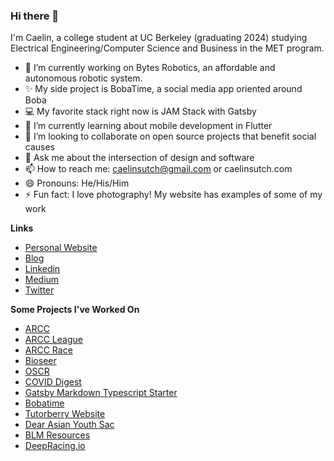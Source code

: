 ### Hi there 👋

I'm Caelin, a college student at UC Berkeley (graduating 2024) studying Electrical Engineering/Computer Science and Business in the MET program.

- 🔭 I’m currently working on Bytes Robotics, an affordable and autonomous robotic system.
- ✨ My side project is BobaTime, a social media app oriented around Boba
- 💻 My favorite stack right now is JAM Stack with Gatsby
- 🌱 I’m currently learning about mobile development in Flutter
- 👯 I’m looking to collaborate on open source projects that benefit social causes
- 💬 Ask me about the intersection of design and software
- 📫 How to reach me: caelinsutch@gmail.com or caelinsutch.com
- 😄 Pronouns: He/His/Him
- ⚡ Fun fact: I love photography! My website has examples of some of my work

**Links**
- [Personal Website](caelinsutch.com)
- [Blog](cometcode.io)
- [Linkedin](linkedin.com/in/caelinsutch/)
- [Medium](medium.com/@caelinsutch)
- [Twitter](twitter.com/caelin_sutch)

**Some Projects I've Worked On**
- [ARCC](https://arcc.ai/)
- [ARCC League](https://league.arcc.ai/)
- [ARCC Race](https://race.arcc.ai/)
- [Bioseer](https://issuu.com/caelinsutch/docs/bioseer_tech_report)
- [OSCR](https://opensourceforcivilrights.com/)
- [COVID Digest](https://covid-digest.com/)
- [Gatsby Markdown Typescript Starter](https://gatsby-typescript-markdown-starter.vercel.app/)
- [Bobatime](https://bobati.me/)
- [Tutorberry Website](https://tutorberry.vercel.app/)
- [Dear Asian Youth Sac](https://dear-asian-youth-landing.vercel.app/)
- [BLM Resources](https://caelinsutch.github.io/blm-resources/)
- [DeepRacing.io](https://deepracing.io/)
